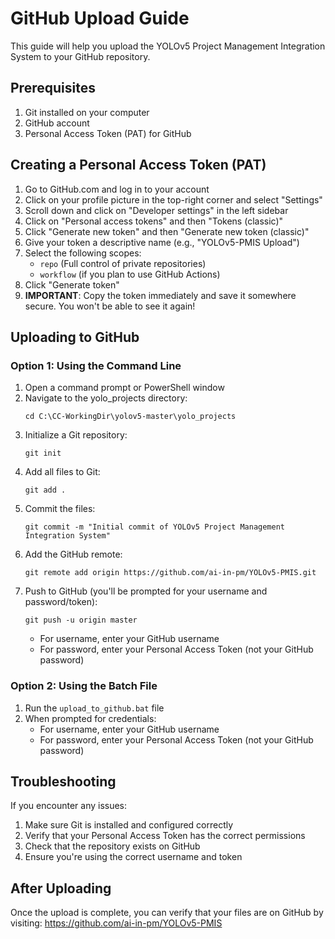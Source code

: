 # GitHub Upload Guide

This guide will help you upload the YOLOv5 Project Management Integration System to your GitHub repository.

## Prerequisites

1. Git installed on your computer
2. GitHub account
3. Personal Access Token (PAT) for GitHub

## Creating a Personal Access Token (PAT)

1. Go to GitHub.com and log in to your account
2. Click on your profile picture in the top-right corner and select "Settings"
3. Scroll down and click on "Developer settings" in the left sidebar
4. Click on "Personal access tokens" and then "Tokens (classic)"
5. Click "Generate new token" and then "Generate new token (classic)"
6. Give your token a descriptive name (e.g., "YOLOv5-PMIS Upload")
7. Select the following scopes:
   - `repo` (Full control of private repositories)
   - `workflow` (if you plan to use GitHub Actions)
8. Click "Generate token"
9. **IMPORTANT**: Copy the token immediately and save it somewhere secure. You won't be able to see it again!

## Uploading to GitHub

### Option 1: Using the Command Line

1. Open a command prompt or PowerShell window
2. Navigate to the yolo_projects directory:
   ```
   cd C:\CC-WorkingDir\yolov5-master\yolo_projects
   ```
3. Initialize a Git repository:
   ```
   git init
   ```
4. Add all files to Git:
   ```
   git add .
   ```
5. Commit the files:
   ```
   git commit -m "Initial commit of YOLOv5 Project Management Integration System"
   ```
6. Add the GitHub remote:
   ```
   git remote add origin https://github.com/ai-in-pm/YOLOv5-PMIS.git
   ```
7. Push to GitHub (you'll be prompted for your username and password/token):
   ```
   git push -u origin master
   ```
   - For username, enter your GitHub username
   - For password, enter your Personal Access Token (not your GitHub password)

### Option 2: Using the Batch File

1. Run the `upload_to_github.bat` file
2. When prompted for credentials:
   - For username, enter your GitHub username
   - For password, enter your Personal Access Token (not your GitHub password)

## Troubleshooting

If you encounter any issues:

1. Make sure Git is installed and configured correctly
2. Verify that your Personal Access Token has the correct permissions
3. Check that the repository exists on GitHub
4. Ensure you're using the correct username and token

## After Uploading

Once the upload is complete, you can verify that your files are on GitHub by visiting:
https://github.com/ai-in-pm/YOLOv5-PMIS
